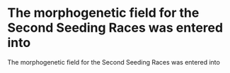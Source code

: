 # The morphogenetic field for the Second Seeding Races was entered into

The morphogenetic field for the Second Seeding Races was entered into